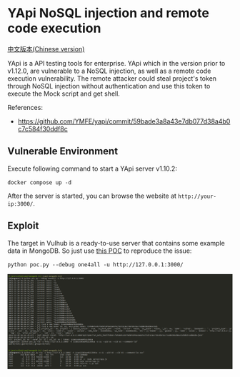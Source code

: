 # YApi NoSQL injection and remote code execution

[中文版本(Chinese version)](README.zh-cn.md)

YApi is a API testing tools for enterprise. YApi which in the version prior to v1.12.0, are vulnerable to a NoSQL injection, as well as a remote code execution vulnerability. The remote attacker could steal project's token through NoSQL injection without authentication and use this token to execute the Mock script and get shell.

References:

- <https://github.com/YMFE/yapi/commit/59bade3a8a43e7db077d38a4b0c7c584f30ddf8c>

## Vulnerable Environment

Execute following command to start a YApi server v1.10.2:

```
docker compose up -d
```

After the server is started, you can browse the website at `http://your-ip:3000/`.

## Exploit

The target in Vulhub is a ready-to-use server that contains some example data in MongoDB. So just use [this POC](poc.py) to reproduce the issue:

```
python poc.py --debug one4all -u http://127.0.0.1:3000/
```

![](1.png)
